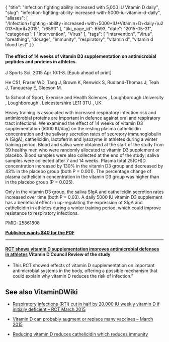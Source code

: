 {
    "title": "Infection fighting ability increased with 5,000 IU Vitamin D daily",
    "slug": "infection-fighting-ability-increased-with-5000-iu-vitamin-d-daily",
    "aliases": [
        "/Infection+fighting+ability+increased+with+5000+IU+Vitamin+D+daily+\u2013+April+2015",
        "/6593"
    ],
    "tiki_page_id": 6593,
    "date": "2015-05-31",
    "categories": [
        "Intervention",
        "Virus"
    ],
    "tags": [
        "Intervention",
        "Virus",
        "breathing",
        "dosage",
        "immunity",
        "respiratory",
        "vitamin d",
        "vitamin d blood test"
    ]
}


#### The effect of 14 weeks of vitamin D3 supplementation on antimicrobial peptides and proteins in athletes.

J Sports Sci. 2015 Apr 10:1-8. <span>[Epub ahead of print]</span>

He CS1, Fraser WD, Tang J, Brown K, Renwick S, Rudland-Thomas J, Teah J, Tanqueray E, Gleeson M.

1a School of Sport, Exercise and Health Sciences , Loughborough University , Loughborough , Leicestershire LE11 3TU , UK.

Heavy training is associated with increased respiratory infection risk and antimicrobial proteins are important in defence against oral and respiratory tract infections. We examined the effect of 14 weeks of vitamin D3 supplementation (5000 IU/day) on the resting plasma cathelicidin concentration and the salivary secretion rates of secretory immunoglobulin A (SIgA), cathelicidin, lactoferrin and lysozyme in athletes during a winter training period. Blood and saliva were obtained at the start of the study from 39 healthy men who were randomly allocated to vitamin D3 supplement or placebo. Blood samples were also collected at the end of the study; saliva samples were collected after 7 and 14 weeks. Plasma total 25(OH)D concentration increased by 130% in the vitamin D3 group and decreased by 43% in the placebo group (both P = 0.001). The percentage change of plasma cathelicidin concentration in the vitamin D3 group was higher than in the placebo group (P = 0.025).

Only in the vitamin D3 group, the saliva SIgA and cathelicidin secretion rates increased over time (both P = 0.03). A daily 5000 IU vitamin D3 supplement has a beneficial effect in up-regulating the expression of SIgA and cathelicidin in athletes during a winter training period, which could improve resistance to respiratory infections.

PMID: 25861808

 **[Publisher wants $40 for the PDF](http://www.tandfonline.com/doi/pdf/10.1080/02640414.2015.1033642#.VWsW0s9Viko)** 

---

#### [RCT shows vitamin D supplementation improves antimicrobial defenses in athletes](https://www.vitamindcouncil.org/blog/rct-shows-vitamin-d-supplementation-improves-antimicrobial-defenses-in-athletes/#) Vitamin D Council Review of the study

* This RCT showed effects of vitamin D supplementation on important antimicrobial systems in the body, offering a possible mechanism that could explain why vitamin D reduces the risk of infection.”

## See also VitaminDWiki

* [Respiratory infections (RTI) cut in half by 20,000 IU weekly vitamin D if initially deficient – RCT March 2015](/posts/respiratory-infections-rti-cut-in-half-by-20000-iu-weekly-vitamin-d-if-initially-deficient-rct)

* [Vitamin D can probably augment or replace many vaccines – March 2015](/posts/vitamin-d-can-probably-augment-or-replace-many-vaccines)

* [Reducing vitamin D reduces cathelicidin which reduces immunity](/posts/reducing-vitamin-d-reduces-cathelicidin-which-reduces-immunity)